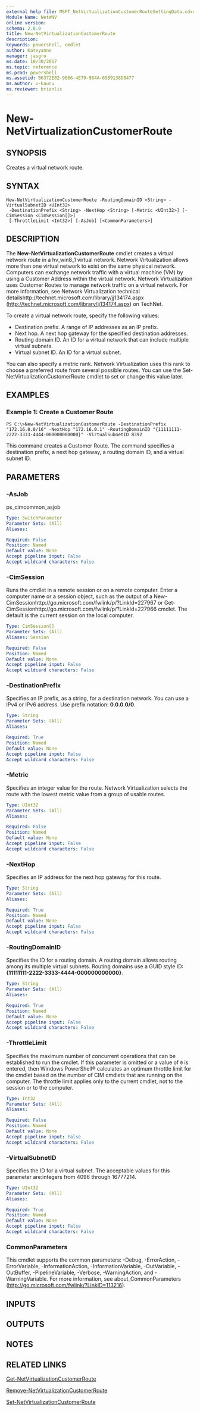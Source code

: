 ```yaml
---
external help file: MSFT_NetVirtualizationCustomerRouteSettingData.cdxml-help.xml
Module Name: NetWNV
online version: 
schema: 2.0.0
title: New-NetVirtualizationCustomerRoute
description: 
keywords: powershell, cmdlet
author: Kateyanne
manager: jasgro
ms.date: 10/30/2017
ms.topic: reference
ms.prod: powershell
ms.assetid: B6372E82-9666-4E79-984A-65B9138D8477
ms.author: v-kaunu
ms.reviewer: brianlic
---
```


# New-NetVirtualizationCustomerRoute

## SYNOPSIS
Creates a virtual network route.

## SYNTAX

```
New-NetVirtualizationCustomerRoute -RoutingDomainID <String> -VirtualSubnetID <UInt32>
 -DestinationPrefix <String> -NextHop <String> [-Metric <UInt32>] [-CimSession <CimSession[]>]
 [-ThrottleLimit <Int32>] [-AsJob] [<CommonParameters>]
```

## DESCRIPTION
The **New-NetVirtualizationCustomerRoute** cmdlet creates a virtual network route in a hv_win8_1 virtual network.
Network Virtualization allows more than one virtual network to exist on the same physical network.
Computers can exchange network traffic with a virtual machine (VM) by using a Customer Address within the virtual network.
Network Virtualization uses Customer Routes to manage network traffic on a virtual network.
For more information, see Network Virtualization technical detailshttp://technet.microsoft.com/library/jj134174.aspx (http://technet.microsoft.com/library/jj134174.aspx) on TechNet.

To create a virtual network route, specify the following values: 

- Destination prefix.
A range of IP addresses as an IP prefix.
- Next hop.
A next hop gateway for the specified destination addresses.
- Routing domain ID.
An ID for a virtual network that can include multiple virtual subnets. 
- Virtual subnet ID.
An ID for a virtual subnet.

You can also specify a metric rank.
Network Virtualization uses this rank to choose a preferred route from several possible routes.
You can use the Set-NetVirtualizationCustomerRoute cmdlet to set or change this value later.

## EXAMPLES

### Example 1: Create a Customer Route
```
PS C:\>New-NetVirtualizationCustomerRoute -DestinationPrefix "172.16.0.0/16" -NextHop "172.16.0.1" -RoutingDomainID "{11111111-2222-3333-4444-000000000000}" -VirtualSubnetID 8392
```

This command creates a Customer Route.
The command specifies a destination prefix, a next hop gateway, a routing domain ID, and a virtual subnet ID.

## PARAMETERS

### -AsJob
ps_cimcommon_asjob

```yaml
Type: SwitchParameter
Parameter Sets: (All)
Aliases: 

Required: False
Position: Named
Default value: None
Accept pipeline input: False
Accept wildcard characters: False
```

### -CimSession
Runs the cmdlet in a remote session or on a remote computer.
Enter a computer name or a session object, such as the output of a New-CimSessionhttp://go.microsoft.com/fwlink/p/?LinkId=227967 or Get-CimSessionhttp://go.microsoft.com/fwlink/p/?LinkId=227966 cmdlet.
The default is the current session on the local computer.

```yaml
Type: CimSession[]
Parameter Sets: (All)
Aliases: Session

Required: False
Position: Named
Default value: None
Accept pipeline input: False
Accept wildcard characters: False
```

### -DestinationPrefix
Specifies an IP prefix, as a string, for a destination network.
You can use a IPv4 or IPv6 address.
Use prefix notation: **0.0.0.0/0**.

```yaml
Type: String
Parameter Sets: (All)
Aliases: 

Required: True
Position: Named
Default value: None
Accept pipeline input: False
Accept wildcard characters: False
```

### -Metric
Specifies an integer value for the route.
Network Virtualization selects the route with the lowest metric value from a group of usable routes.

```yaml
Type: UInt32
Parameter Sets: (All)
Aliases: 

Required: False
Position: Named
Default value: None
Accept pipeline input: False
Accept wildcard characters: False
```

### -NextHop
Specifies an IP address for the next hop gateway for this route.

```yaml
Type: String
Parameter Sets: (All)
Aliases: 

Required: True
Position: Named
Default value: None
Accept pipeline input: False
Accept wildcard characters: False
```

### -RoutingDomainID
Specifies the ID for a routing domain.
A routing domain allows routing among its multiple virtual subnets.
Routing domains use a GUID style ID: **{11111111-2222-3333-4444-000000000000}**.

```yaml
Type: String
Parameter Sets: (All)
Aliases: 

Required: True
Position: Named
Default value: None
Accept pipeline input: False
Accept wildcard characters: False
```

### -ThrottleLimit
Specifies the maximum number of concurrent operations that can be established to run the cmdlet.
If this parameter is omitted or a value of `0` is entered, then Windows PowerShell® calculates an optimum throttle limit for the cmdlet based on the number of CIM cmdlets that are running on the computer.
The throttle limit applies only to the current cmdlet, not to the session or to the computer.

```yaml
Type: Int32
Parameter Sets: (All)
Aliases: 

Required: False
Position: Named
Default value: None
Accept pipeline input: False
Accept wildcard characters: False
```

### -VirtualSubnetID
Specifies the ID for a virtual subnet.
The acceptable values for this parameter are:integers from 4096 through 16777214.

```yaml
Type: UInt32
Parameter Sets: (All)
Aliases: 

Required: True
Position: Named
Default value: None
Accept pipeline input: False
Accept wildcard characters: False
```

### CommonParameters
This cmdlet supports the common parameters: -Debug, -ErrorAction, -ErrorVariable, -InformationAction, -InformationVariable, -OutVariable, -OutBuffer, -PipelineVariable, -Verbose, -WarningAction, and -WarningVariable. For more information, see about_CommonParameters (http://go.microsoft.com/fwlink/?LinkID=113216).

## INPUTS

## OUTPUTS

## NOTES

## RELATED LINKS

[Get-NetVirtualizationCustomerRoute](./Get-NetVirtualizationCustomerRoute.md)

[Remove-NetVirtualizationCustomerRoute](./Remove-NetVirtualizationCustomerRoute.md)

[Set-NetVirtualizationCustomerRoute](./Set-NetVirtualizationCustomerRoute.md)

